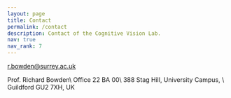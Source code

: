 ```yaml
---
layout: page
title: Contact
permalink: /contact
description: Contact of the Cognitive Vision Lab.
nav: true
nav_rank: 7
---
```


[<i class="fas fa-envelope"></i> r.bowden@surrey.ac.uk](mailto:r.bowden@surrey.ac.uk)

Prof. Richard Bowden\\
Office 22 BA 00\\
388 Stag Hill, University Campus, \\
Guildford GU2 7XH, UK